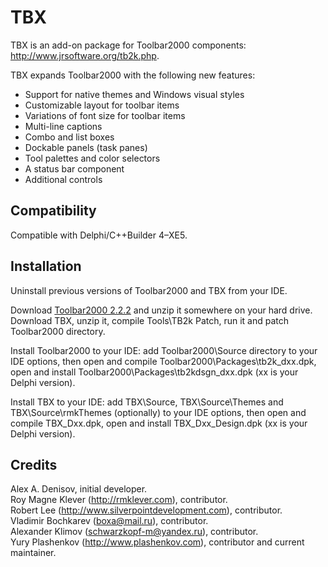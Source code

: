 TBX
===

TBX is an add-on package for Toolbar2000 components: http://www.jrsoftware.org/tb2k.php.

TBX expands Toolbar2000 with the following new features:

* Support for native themes and Windows visual styles
* Customizable layout for toolbar items
* Variations of font size for toolbar items
* Multi-line captions
* Combo and list boxes
* Dockable panels (task panes)
* Tool palettes and color selectors
* A status bar component
* Additional controls


Compatibility
-------------

Compatible with Delphi/C++Builder 4–XE5.


Installation
------------

Uninstall previous versions of Toolbar2000 and TBX from your IDE.

Download [Toolbar2000 2.2.2](http://www.jrsoftware.org/tb2k.php) and unzip it somewhere on your hard
drive. Download TBX, unzip it, compile Tools\TB2k Patch, run it and patch Toolbar2000 directory.

Install Toolbar2000 to your IDE: add Toolbar2000\Source directory to your IDE options, then open and
compile Toolbar2000\Packages\tb2k_dxx.dpk, open and install Toolbar2000\Packages\tb2kdsgn_dxx.dpk
(xx is your Delphi version).

Install TBX to your IDE: add TBX\Source, TBX\Source\Themes and TBX\Source\rmkThemes (optionally) to
your IDE options, then open and compile TBX_Dxx.dpk, open and install TBX_Dxx_Design.dpk (xx is your
Delphi version).


Credits
-------

Alex A. Denisov, initial developer.  
Roy Magne Klever (http://rmklever.com), contributor.  
Robert Lee (http://www.silverpointdevelopment.com), contributor.  
Vladimir Bochkarev (boxa@mail.ru), contributor.  
Alexander Klimov (schwarzkopf-m@yandex.ru), contributor.  
Yury Plashenkov (http://www.plashenkov.com), contributor and current maintainer.
